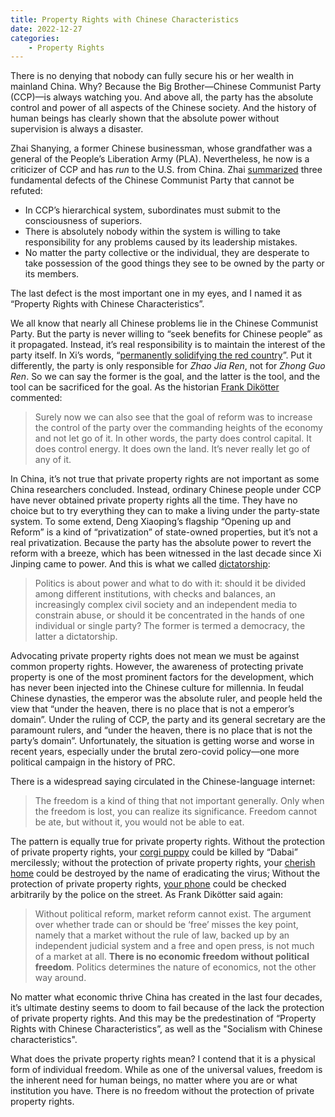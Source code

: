 ```yaml
---
title: Property Rights with Chinese Characteristics
date: 2022-12-27
categories:
    - Property Rights
---
```


There is no denying that nobody can fully secure his or her wealth in mainland
China. Why? Because the Big Brother—Chinese Communist Party (CCP)—is always
watching you. And above all, the party has the absolute control and power of all
aspects of the Chinese society. And the history of human beings has clearly
shown that the absolute power without supervision is always a disaster.

Zhai Shanying, a former Chinese businessman, whose grandfather was a general of
the People’s Liberation Army (PLA). Nevertheless, he now is a criticizer of CCP
and has *run* to the U.S. from China. Zhai [summarized][zhai] three fundamental
defects of the Chinese Communist Party that cannot be refuted:

- In CCP’s hierarchical system, subordinates must submit to the consciousness of
  superiors.
- There is absolutely nobody within the system is willing to take responsibility
  for any problems caused by its leadership mistakes.
- No matter the party collective or the individual, they are desperate to take
  possession of the good things they see to be owned by the party or its
  members.

The last defect is the most important one in my eyes, and I named it as
“Property Rights with Chinese Characteristics”.

We all know that nearly all Chinese problems lie in the Chinese Communist Party.
But the party is never willing to “seek benefits for Chinese people” as it
propagated. Instead, it’s real responsibility is to maintain the interest of the
party itself. In Xi’s words, “[permanently solidifying the red
country][redcountry]”. Put it differently, the party is only responsible for
*Zhao Jia Ren*, not for *Zhong Guo Ren*. So we can say the former is the goal,
and the latter is the tool, and the tool can be sacrificed for the goal. As the
historian [Frank Dikötter][wirechina] commented:

> Surely now we can also see that the goal of reform was to increase the control
> of the party over the commanding heights of the economy and not let go of it.
> In other words, the party does control capital. It does control energy. It
> does own the land. It’s never really let go of any of it.

In China, it’s not true that private property rights are not important as some
China researchers concluded. Instead, ordinary Chinese people under CCP have
never obtained private property rights all the time. They have no choice but to
try everything they can to make a living under the party-state system. To some
extend, Deng Xiaoping’s flagship “Opening up and Reform” is a kind of
“privatization” of state-owned properties, but it’s not a real privatization.
Because the party has the absolute power to revert the reform with a breeze,
which has been witnessed in the last decade since Xi Jinping came to power. And
this is what we called [dictatorship][aftermao]:

> Politics is about power and what to do with it: should it be divided among
> different institutions, with checks and balances, an increasingly complex
> civil society and an independent media to constrain abuse, or should it be
> concentrated in the hands of one individual or single party? The former is
> termed a democracy, the latter a dictatorship.

Advocating private property rights does not mean we must be against common
property rights. However, the awareness of protecting private property is one of
the most prominent factors for the development, which has never been injected
into the Chinese culture for millennia. In feudal Chinese dynasties, the emperor
was the absolute ruler, and people held the view that “under the heaven, there
is no place that is not a emperor’s domain”. Under the ruling of CCP, the party
and its general secretary are the paramount rulers, and “under the heaven, there
is no place that is not the party’s domain”. Unfortunately, the situation is
getting worse and worse in recent years, especially under the brutal zero-covid
policy—one more political campaign in the history of PRC.

There is a widespread saying circulated in the Chinese-language internet:

> The freedom is a kind of thing that not important generally. Only when the
> freedom is lost, you can realize its significance. Freedom cannot be ate, but
> without it, you would not be able to eat.

The pattern is equally true for private property rights. Without the protection
of private property rights, your [corgi puppy][corgi] could be killed by “Dabai”
mercilessly; without the protection of private property rights, your [cherish
home][home] could be destroyed by the name of eradicating the virus; Without the
protection of private property rights, [your phone][phone] could be checked
arbitrarily by the police on the street. As Frank Dikötter said again:

> Without political reform, market reform cannot exist. The argument over
> whether trade can or should be ‘free’ misses the key point, namely that a
> market without the rule of law, backed up by an independent judicial system
> and a free and open press, is not much of a market at all. **There is no
> economic freedom without political freedom**. Politics determines the nature
> of economics, not the other way around.

No matter what economic thrive China has created in the last four decades, it’s
ultimate destiny seems to doom to fail because of the lack the protection of
private property rights. And this may be the predestination of “Property Rights
with Chinese Characteristics”, as well as the "Socialism with Chinese
characteristics".

What does the private property rights mean? I contend that it is a physical form
of individual freedom. While as one of the universal values, freedom is the
inherent need for human beings, no matter where you are or what institution you
have. There is no freedom without the protection of private property rights. 

[zhai]: https://www.youtube.com/watch?v=rrU1X9j78_k
[wirechina]:
    https://www.thewirechina.com/2022/11/06/frank-dikotter-on-paying-attention-to-chinas-primary-sources/
[redcountry]: http://www.qstheory.cn/zhuanqu/2021-06/03/c_1127521701.htm
[aftermao]: https://www.bloomsbury.com/us/china-after-mao-9781639730513/
[corgi]: https://chinadigitaltimes.net/chinese/679162.html
[home]: https://chinadigitaltimes.net/chinese/689367.html
[phone]: https://chinadigitaltimes.net/chinese/690382.html
